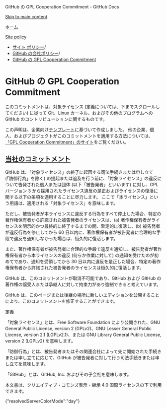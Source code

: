 GitHub の GPL Cooperation Commitment - GitHub Docs

[Skip to main content](#main-content)

[ホーム](/ja)

[Site policy](/ja/site-policy)

* [サイト ポリシー](/ja/site-policy)/
* [GitHub の会社ポリシー](/ja/site-policy/github-company-policies)/
* [GitHub の GPL Cooperation Commitment](/ja/site-policy/github-company-policies/github-gpl-cooperation-commitment)

GitHub の GPL Cooperation Commitment
==========

このコミットメントは、対象ライセンス (定義については、下までスクロールしてください) に従って Git、Linux カーネル、およびその他のプログラムへの GitHub のコントリビューションに関するものです。

この声明は、企業向け[テンプレート](https://github.com/gplcc/gplcc/blob/master/Company/GPL%20Cooperation%20Commitment-Company-Template.md)に基づいて作成しました。 他の企業、個人、およびプロジェクトがこのコミットメントを適用する方法については、[「GPL Cooperation Commitment」のサイト](https://gplcc.github.io/gplcc/)をご覧ください。

[当社のコミットメント](#our-commitment)
----------

GitHub は、「対象ライセンス」の終了に起因する司法手続きまたは申し立て (「防御行為」を除く) の提起または追及を行う前に、「対象ライセンス」の違反について告発された個人または団体 (以下「被告発者」といいます) に対し、GPL バージョン 3 から採用されたライセンス違反の是正およびライセンスの復活に関する以下の条項を適用することに尽力します。 ここで「本ライセンス」という用語は、適用される「対象ライセンス」を意味します。

ただし、被告発者が本ライセンスに違反する行為をすべて停止した場合、特定の著作権保有者から許諾された被告発者のライセンスは、(a) 著作権保有者がライセンスを明示的かつ最終的に終了するまでの間、暫定的に復活し、(b) 被告発者が違反行為を停止してから 60 日以内に、著作権保有者が被告発者に合理的な手段で違反を通知しなかった場合は、恒久的に復活します。

また、著作権保有者が被告発者に合理的な手段で違反を通知し、被告発者が著作権保有者から本ライセンスの違反 (何らか作業に対して) の通知を受けたのが初めてであり、通知を受領してから 30 日以内に違反を是正した場合、特定の著作権保有者から許諾された被告発者のライセンスは恒久的に復活します。

GitHub は、このコミットメントが取消不可能であり、GitHub および GitHub の著作権の譲受人または承継人に対して拘束力があり強制できると考えています。

GitHub は、このページまたは後継の場所に新しいエディションを公開することにより、このコミットメントを修正することができます。

定義

「対象ライセンス」とは、Free Software Foundation により公開された、GNU General Public License, version 2 (GPLv2)、GNU Lesser General Public License, version 2.1 (LGPLv2.1)、または GNU Library General Public License, version 2 (LGPLv2) を意味します。

「防御行為」とは、被告発者またはその関連会社によって先に開始された手続きまたは申し立てに応じて、GitHub が被告発者に対して行う司法手続きまたは申し立てを意味します。

「GitHub」とは、GitHub, Inc. およびその子会社を意味します。

本文書は、クリエイティブ・コモンズ表示 - 継承 4.0 国際ライセンスの下で利用できます。

{"resolvedServerColorMode":"day"}
